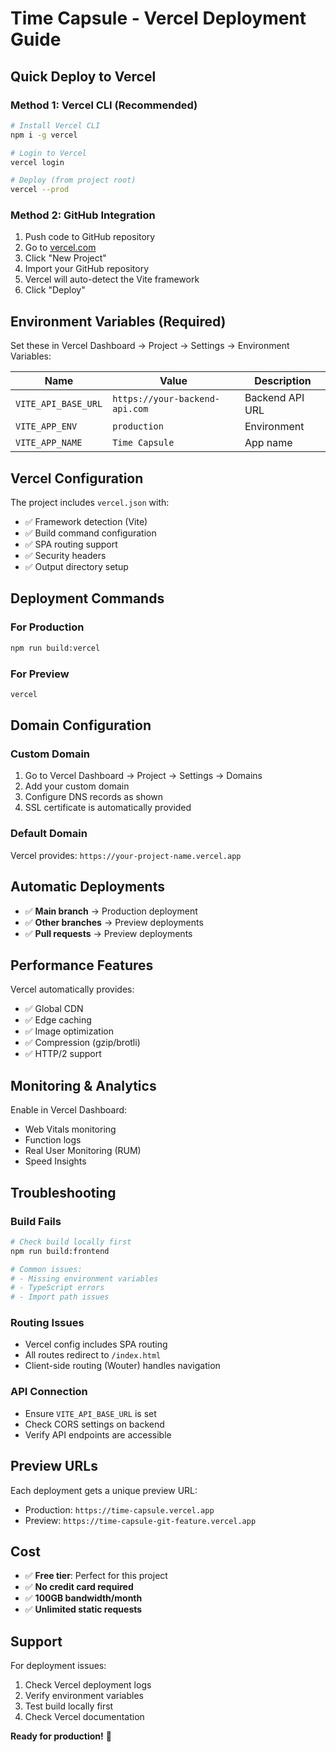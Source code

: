 # Time Capsule - Vercel Deployment Guide

## Quick Deploy to Vercel

### Method 1: Vercel CLI (Recommended)
```bash
# Install Vercel CLI
npm i -g vercel

# Login to Vercel
vercel login

# Deploy (from project root)
vercel --prod
```

### Method 2: GitHub Integration
1. Push code to GitHub repository
2. Go to [vercel.com](https://vercel.com)
3. Click "New Project"
4. Import your GitHub repository
5. Vercel will auto-detect the Vite framework
6. Click "Deploy"

## Environment Variables (Required)

Set these in Vercel Dashboard → Project → Settings → Environment Variables:

| Name | Value | Description |
|------|-------|-------------|
| `VITE_API_BASE_URL` | `https://your-backend-api.com` | Backend API URL |
| `VITE_APP_ENV` | `production` | Environment |
| `VITE_APP_NAME` | `Time Capsule` | App name |

## Vercel Configuration

The project includes `vercel.json` with:
- ✅ Framework detection (Vite)
- ✅ Build command configuration
- ✅ SPA routing support
- ✅ Security headers
- ✅ Output directory setup

## Deployment Commands

### For Production
```bash
npm run build:vercel
```

### For Preview
```bash
vercel
```

## Domain Configuration

### Custom Domain
1. Go to Vercel Dashboard → Project → Settings → Domains
2. Add your custom domain
3. Configure DNS records as shown
4. SSL certificate is automatically provided

### Default Domain
Vercel provides: `https://your-project-name.vercel.app`

## Automatic Deployments

- ✅ **Main branch** → Production deployment
- ✅ **Other branches** → Preview deployments
- ✅ **Pull requests** → Preview deployments

## Performance Features

Vercel automatically provides:
- ✅ Global CDN
- ✅ Edge caching
- ✅ Image optimization
- ✅ Compression (gzip/brotli)
- ✅ HTTP/2 support

## Monitoring & Analytics

Enable in Vercel Dashboard:
- Web Vitals monitoring
- Function logs
- Real User Monitoring (RUM)
- Speed Insights

## Troubleshooting

### Build Fails
```bash
# Check build locally first
npm run build:frontend

# Common issues:
# - Missing environment variables
# - TypeScript errors
# - Import path issues
```

### Routing Issues
- Vercel config includes SPA routing
- All routes redirect to `/index.html`
- Client-side routing (Wouter) handles navigation

### API Connection
- Ensure `VITE_API_BASE_URL` is set
- Check CORS settings on backend
- Verify API endpoints are accessible

## Preview URLs

Each deployment gets a unique preview URL:
- Production: `https://time-capsule.vercel.app`
- Preview: `https://time-capsule-git-feature.vercel.app`

## Cost

- ✅ **Free tier**: Perfect for this project
- ✅ **No credit card required**
- ✅ **100GB bandwidth/month**
- ✅ **Unlimited static requests**

## Support

For deployment issues:
1. Check Vercel deployment logs
2. Verify environment variables
3. Test build locally first
4. Check Vercel documentation

**Ready for production!** 🚀
